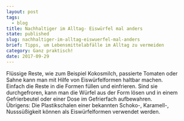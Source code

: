```yaml
---
layout: post
tags:
  - blog
title: Nachhaltiger im Alltag- Eiswürfel mal anders
state: published
slug: nachhaltiger-im-alltag-eiswuerfel-mal-anders
brief: Tipps, um Lebensmittelabfälle im Alltag zu vermeiden
category: Ganz praktisch!
date: 2017-09-29
---
```


Flüssige Reste, wie zum Beispiel Kokosmilch, passierte Tomaten oder Sahne kann man mit Hilfe von Eiswürfelformen haltbar machen. <br>Einfach die Reste in die Formen füllen und einfrieren. Sind sie durchgefroren, kann man die Würfel aus der Form lösen und in einem Gefrierbeutel oder einer Dose im Gefrierfach aufbewahren.<br>Übrigens: Die Plastikschalen einer bekannten Schoko-, Karamell-, Nusssüßigkeit können als Eiswürfelformen verwendet werden.
